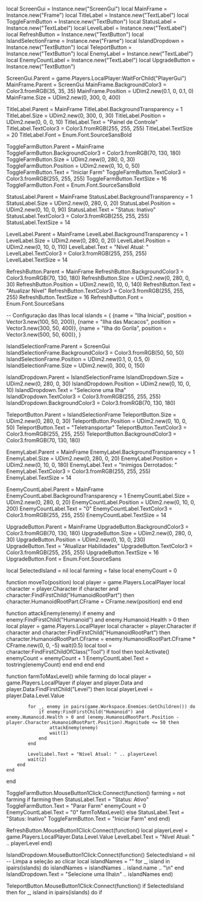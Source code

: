 local ScreenGui = Instance.new("ScreenGui")
local MainFrame = Instance.new("Frame")
local TitleLabel = Instance.new("TextLabel")
local ToggleFarmButton = Instance.new("TextButton")
local StatusLabel = Instance.new("TextLabel")
local LevelLabel = Instance.new("TextLabel")
local RefreshButton = Instance.new("TextButton")
local IslandSelectionFrame = Instance.new("Frame")
local IslandDropdown = Instance.new("TextButton")
local TeleportButton = Instance.new("TextButton")
local EnemyLabel = Instance.new("TextLabel")
local EnemyCountLabel = Instance.new("TextLabel")
local UpgradeButton = Instance.new("TextButton")

ScreenGui.Parent = game.Players.LocalPlayer:WaitForChild("PlayerGui")
MainFrame.Parent = ScreenGui
MainFrame.BackgroundColor3 = Color3.fromRGB(35, 35, 35)
MainFrame.Position = UDim2.new(0.1, 0, 0.1, 0)
MainFrame.Size = UDim2.new(0, 300, 0, 400)

TitleLabel.Parent = MainFrame
TitleLabel.BackgroundTransparency = 1
TitleLabel.Size = UDim2.new(0, 300, 0, 30)
TitleLabel.Position = UDim2.new(0, 0, 0, 10)
TitleLabel.Text = "Painel de Controle"
TitleLabel.TextColor3 = Color3.fromRGB(255, 255, 255)
TitleLabel.TextSize = 20
TitleLabel.Font = Enum.Font.SourceSansBold

ToggleFarmButton.Parent = MainFrame
ToggleFarmButton.BackgroundColor3 = Color3.fromRGB(70, 130, 180)
ToggleFarmButton.Size = UDim2.new(0, 280, 0, 30)
ToggleFarmButton.Position = UDim2.new(0, 10, 0, 50)
ToggleFarmButton.Text = "Iniciar Farm"
ToggleFarmButton.TextColor3 = Color3.fromRGB(255, 255, 255)
ToggleFarmButton.TextSize = 16
ToggleFarmButton.Font = Enum.Font.SourceSansBold

StatusLabel.Parent = MainFrame
StatusLabel.BackgroundTransparency = 1
StatusLabel.Size = UDim2.new(0, 280, 0, 20)
StatusLabel.Position = UDim2.new(0, 10, 0, 90)
StatusLabel.Text = "Status: Inativo"
StatusLabel.TextColor3 = Color3.fromRGB(255, 255, 255)
StatusLabel.TextSize = 14

LevelLabel.Parent = MainFrame
LevelLabel.BackgroundTransparency = 1
LevelLabel.Size = UDim2.new(0, 280, 0, 20)
LevelLabel.Position = UDim2.new(0, 10, 0, 110)
LevelLabel.Text = "Nível Atual: "
LevelLabel.TextColor3 = Color3.fromRGB(255, 255, 255)
LevelLabel.TextSize = 14

RefreshButton.Parent = MainFrame
RefreshButton.BackgroundColor3 = Color3.fromRGB(70, 130, 180)
RefreshButton.Size = UDim2.new(0, 280, 0, 30)
RefreshButton.Position = UDim2.new(0, 10, 0, 140)
RefreshButton.Text = "Atualizar Nível"
RefreshButton.TextColor3 = Color3.fromRGB(255, 255, 255)
RefreshButton.TextSize = 16
RefreshButton.Font = Enum.Font.SourceSans

-- Configuração das Ilhas
local islands = {
    {name = "Ilha Inicial", position = Vector3.new(100, 50, 200)},
    {name = "Ilha das Macacos", position = Vector3.new(300, 50, 400)},
    {name = "Ilha do Gorila", position = Vector3.new(500, 50, 600)},
}

IslandSelectionFrame.Parent = ScreenGui
IslandSelectionFrame.BackgroundColor3 = Color3.fromRGB(50, 50, 50)
IslandSelectionFrame.Position = UDim2.new(0.1, 0, 0.5, 0)
IslandSelectionFrame.Size = UDim2.new(0, 300, 0, 150)

IslandDropdown.Parent = IslandSelectionFrame
IslandDropdown.Size = UDim2.new(0, 280, 0, 30)
IslandDropdown.Position = UDim2.new(0, 10, 0, 10)
IslandDropdown.Text = "Selecione uma Ilha"
IslandDropdown.TextColor3 = Color3.fromRGB(255, 255, 255)
IslandDropdown.BackgroundColor3 = Color3.fromRGB(70, 130, 180)

TeleportButton.Parent = IslandSelectionFrame
TeleportButton.Size = UDim2.new(0, 280, 0, 30)
TeleportButton.Position = UDim2.new(0, 10, 0, 50)
TeleportButton.Text = "Teletransportar"
TeleportButton.TextColor3 = Color3.fromRGB(255, 255, 255)
TeleportButton.BackgroundColor3 = Color3.fromRGB(70, 130, 180)

EnemyLabel.Parent = MainFrame
EnemyLabel.BackgroundTransparency = 1
EnemyLabel.Size = UDim2.new(0, 280, 0, 20)
EnemyLabel.Position = UDim2.new(0, 10, 0, 180)
EnemyLabel.Text = "Inimigos Derrotados: "
EnemyLabel.TextColor3 = Color3.fromRGB(255, 255, 255)
EnemyLabel.TextSize = 14

EnemyCountLabel.Parent = MainFrame
EnemyCountLabel.BackgroundTransparency = 1
EnemyCountLabel.Size = UDim2.new(0, 280, 0, 20)
EnemyCountLabel.Position = UDim2.new(0, 10, 0, 200)
EnemyCountLabel.Text = "0"
EnemyCountLabel.TextColor3 = Color3.fromRGB(255, 255, 255)
EnemyCountLabel.TextSize = 14

UpgradeButton.Parent = MainFrame
UpgradeButton.BackgroundColor3 = Color3.fromRGB(70, 130, 180)
UpgradeButton.Size = UDim2.new(0, 280, 0, 30)
UpgradeButton.Position = UDim2.new(0, 10, 0, 230)
UpgradeButton.Text = "Atualizar Habilidades"
UpgradeButton.TextColor3 = Color3.fromRGB(255, 255, 255)
UpgradeButton.TextSize = 16
UpgradeButton.Font = Enum.Font.SourceSans

local SelectedIsland = nil
local farming = false
local enemyCount = 0

function moveTo(position)
    local player = game.Players.LocalPlayer
    local character = player.Character
    if character and character:FindFirstChild("HumanoidRootPart") then
        character.HumanoidRootPart.CFrame = CFrame.new(position)
    end
end

function attackEnemy(enemy)
    if enemy and enemy:FindFirstChild("Humanoid") and enemy.Humanoid.Health > 0 then
        local player = game.Players.LocalPlayer
        local character = player.Character
        if character and character:FindFirstChild("HumanoidRootPart") then
            character.HumanoidRootPart.CFrame = enemy.HumanoidRootPart.CFrame * CFrame.new(0, 0, -5)
            wait(0.5)
            local tool = character:FindFirstChildOfClass("Tool")
            if tool then
                tool:Activate()
                enemyCount = enemyCount + 1
                EnemyCountLabel.Text = tostring(enemyCount)
            end
        end
    end
end

function farmToMaxLevel()
    while farming do
        local player = game.Players.LocalPlayer
        if player and player.Data and player.Data:FindFirstChild("Level") then
            local playerLevel = player.Data.Level.Value

            for _, enemy in pairs(game.Workspace.Enemies:GetChildren()) do
                if enemy:FindFirstChild("Humanoid") and enemy.Humanoid.Health > 0 and (enemy.HumanoidRootPart.Position - player.Character.HumanoidRootPart.Position).Magnitude <= 50 then
                    attackEnemy(enemy)
                    wait(1)
                end
            end

            LevelLabel.Text = "Nível Atual: " .. playerLevel
            wait(2)
        end
    end
end

ToggleFarmButton.MouseButton1Click:Connect(function()
    farming = not farming
    if farming then
        StatusLabel.Text = "Status: Ativo"
        ToggleFarmButton.Text = "Parar Farm"
        enemyCount = 0
        EnemyCountLabel.Text = "0"
        farmToMaxLevel()
    else
        StatusLabel.Text = "Status: Inativo"
        ToggleFarmButton.Text = "Iniciar Farm"
    end
end)

RefreshButton.MouseButton1Click:Connect(function()
    local playerLevel = game.Players.LocalPlayer.Data.Level.Value
    LevelLabel.Text = "Nível Atual: " .. playerLevel
end)

IslandDropdown.MouseButton1Click:Connect(function()
    SelectedIsland = nil -- Limpa a seleção ao clicar
    local islandNames = ""
    for _, island in ipairs(islands) do
        islandNames = islandNames .. island.name .. "\n"
    end
    IslandDropdown.Text = "Selecione uma Ilha\n" .. islandNames
end)

TeleportButton.MouseButton1Click:Connect(function()
    if SelectedIsland then
        for _, island in ipairs(islands) do
            if
